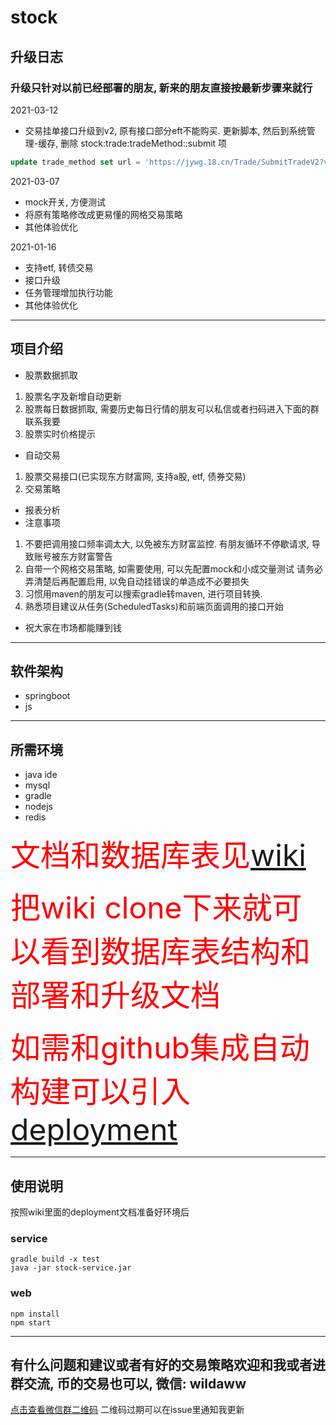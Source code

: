 # stock

## 升级日志
### 升级只针对以前已经部署的朋友, 新来的朋友直接按最新步骤来就行
2021-03-12
- 交易挂单接口升级到v2, 原有接口部分eft不能购买. 更新脚本, 然后到系统管理-缓存, 删除 stock:trade:tradeMethod::submit 项
```sql
update trade_method set url = 'https://jywg.18.cn/Trade/SubmitTradeV2?validatekey=${validatekey}' where name = 'submit';
```

2021-03-07
- mock开关, 方便测试
- 将原有策略修改成更易懂的网格交易策略
- 其他体验优化

2021-01-16
- 支持etf, 转债交易
- 接口升级
- 任务管理增加执行功能
- 其他体验优化

------------


## 项目介绍
- 股票数据抓取
 1. 股票名字及新增自动更新
 2. 股票每日数据抓取, 需要历史每日行情的朋友可以私信或者扫码进入下面的群联系我要
 3. 股票实时价格提示
- 自动交易
 1. 股票交易接口(已实现东方财富网, 支持a股, etf, 债券交易)
 2. 交易策略
- 报表分析
- 注意事项
 1. 不要把调用接口频率调太大, 以免被东方财富监控. 有朋友循环不停歇请求, 导致账号被东方财富警告
 2. 自带一个网格交易策略, 如需要使用, 可以先配置mock和小成交量测试 请务必弄清楚后再配置启用, 以免自动挂错误的单造成不必要损失
 3. 习惯用maven的朋友可以搜索gradle转maven, 进行项目转换.
 4. 熟悉项目建议从任务(ScheduledTasks)和前端页面调用的接口开始
- 祝大家在市场都能赚到钱

------------


## 软件架构
- springboot
- js

------------


## 所需环境
- java ide
- mysql
- gradle
- nodejs
- redis

<font color="red" size=8>文档和数据库表见[wiki](https://github.com/bosspen1/stock/wiki)</font>

<font color="red" size=8>把wiki clone下来就可以看到数据库表结构和部署和升级文档</font>

<font color="red" size=8>如需和github集成自动构建可以引入[deployment](https://github.com/bosspen1/deployment)</font>

------------


## 使用说明

按照wiki里面的deployment文档准备好环境后

### service
```shell
gradle build -x test
java -jar stock-service.jar
```

### web
```shell
npm install
npm start
```

------------

## 有什么问题和建议或者有好的交易策略欢迎和我或者进群交流, 币的交易也可以, 微信: wildaww
[点击查看微信群二维码](http://qpqcmf8uj.hd-bkt.clouddn.com/wechat.jpg)
二维码过期可以在issue里通知我更新
